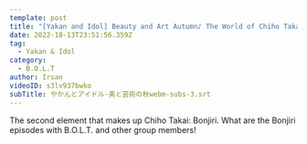 ```yaml
---
template: post
title: "[Yakan and Idol] Beauty and Art Autumn♪ The World of Chiho Takai #3"
date: 2022-10-13T23:51:56.359Z
tag:
  - Yakan & Idol
category:
  - B.O.L.T
author: Irsan
videoID: s3lv937bwko
subTitle: やかんとアイドル-美と芸術の秋webm-subs-3.srt
---
```

The second element that makes up Chiho Takai: Bonjiri.
What are the Bonjiri episodes with B.O.L.T. and other group members!